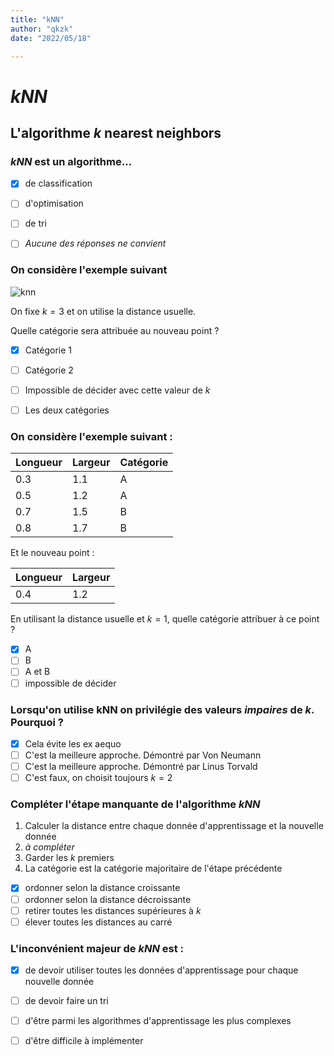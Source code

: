 ```yaml
---
title: "kNN"
author: "qkzk"
date: "2022/05/18"

---
```


# $kNN$

## L'algorithme $k$ nearest neighbors


### $kNN$ est un algorithme...

- [x] de classification
- [ ] d'optimisation
- [ ] de tri
- [ ] _Aucune des réponses ne convient_


### On considère l'exemple suivant

![knn](https://miro.medium.com/max/3544/1*mAgqYN_HLbYYXXkQdyBA6Q.png)

On fixe $k = 3$ et on utilise la distance usuelle.

Quelle catégorie sera attribuée au nouveau point ?

- [x] Catégorie 1
- [ ] Catégorie 2
- [ ] Impossible de décider avec cette valeur de $k$
- [ ] Les deux catégories


### On considère l'exemple suivant :

| Longueur | Largeur | Catégorie |
|----------|---------|-----------|
| 0.3      | 1.1     | A         |
| 0.5      | 1.2     | A         |
| 0.7      | 1.5     | B         |
| 0.8      | 1.7     | B         |

Et le nouveau point :

| Longueur   | Largeur   |
| ---------- | --------- |
| 0.4        | 1.2       |

En utilisant la distance usuelle et $k=1$, quelle catégorie attribuer à ce point ?

- [x] A
- [ ] B
- [ ] A et B
- [ ] impossible de décider

### Lorsqu'on utilise kNN on privilégie des valeurs _impaires_ de $k$. Pourquoi ?

- [x] Cela évite les ex aequo
- [ ] C'est la meilleure approche. Démontré par Von Neumann
- [ ] C'est la meilleure approche. Démontré par Linus Torvald
- [ ] C'est faux, on choisit toujours $k=2$

### Compléter l'étape manquante de l'algorithme $kNN$

1. Calculer la distance entre chaque donnée d'apprentissage et la nouvelle donnée
2. _à compléter_
3. Garder les $k$ premiers
4. La catégorie est la catégorie majoritaire de l'étape précédente

- [x] ordonner selon la distance croissante
- [ ] ordonner selon la distance décroissante
- [ ] retirer toutes les distances supérieures à $k$
- [ ] élever toutes les distances au carré

### L'inconvénient majeur de $kNN$ est :

- [x] de devoir utiliser toutes les données d'apprentissage pour chaque nouvelle donnée
- [ ] de devoir faire un tri
- [ ] d'être parmi les algorithmes d'apprentissage les plus complexes
- [ ] d'être difficile à implémenter



